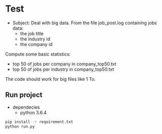 # Test

- Subject: Deal with big data.
From the file job_post.log containing jobs data:
  - the job title
  - the industry id
  - the company id

Compute some basic statistics:
  - top 50 of jobs per company in company_top50.txt
  - top 50 of jobs per industry in company_top50.txt

The code should work for big files like 1 To.

## Run project

- dependecies
  - python 3.6.4

```bash
pip install -r requirement.txt
python run.py
```

